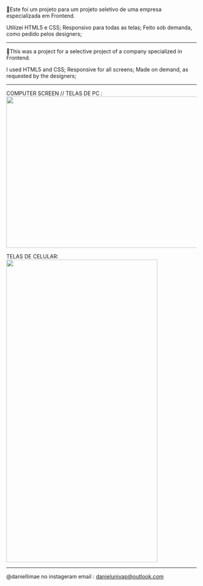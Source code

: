 📢Este foi um projeto para um projeto seletivo de uma empresa especializada em Frontend.

Utilizei HTML5 e CSS;
Responsivo para todas as telas;
Feito sob demanda, como pedido pelos designers;

---------------------------------------------------

📢This was a project for a selective project of a company specialized in Frontend.

I used HTML5 and CSS;
Responsive for all screens;
Made on demand, as requested by the designers;

-----------------------------------------------

COMPUTER SCREEN // TELAS DE PC :
<img src="https://media.giphy.com/media/28QCZN6ylVU2UmWOBD/giphy.gif" width="800" height="400" />

TELAS DE CELULAR:
<img src="https://media.giphy.com/media/52bMOJagaxDMq0S7F8/giphy.gif" width="400" height="800" />

--------------------------------------------------


@daniellimae no instageram
email : danielunivap@outlook.com

